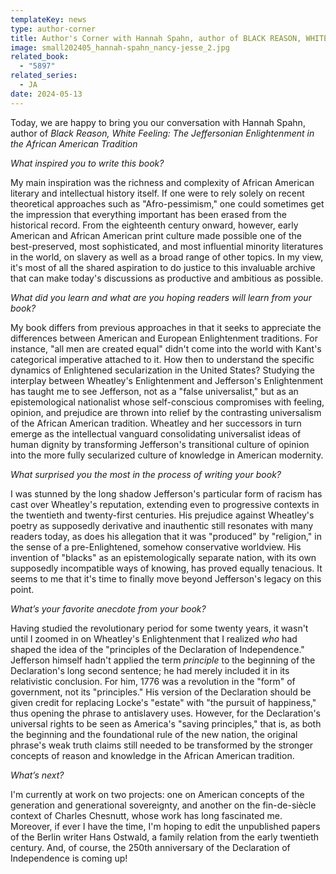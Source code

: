 ```yaml
---
templateKey: news
type: author-corner
title: Author's Corner with Hannah Spahn, author of BLACK REASON, WHITE FEELING
image: small202405_hannah-spahn_nancy-jesse_2.jpg
related_book:
  - "5897"
related_series:
  - JA
date: 2024-05-13
---
```

Today, we are happy to bring you our conversation with Hannah Spahn, author of *Black Reason, White Feeling: The Jeffersonian Enlightenment in the African American Tradition*

*What inspired you to write this book?* 

My main inspiration was the richness and complexity of African American literary and intellectual history itself. If one were to rely solely on recent theoretical approaches such as "Afro-pessimism," one could sometimes get the impression that everything important has been erased from the historical record. From the eighteenth century onward, however, early American and African American print culture made possible one of the best-preserved, most sophisticated, and most influential minority literatures in the world, on slavery as well as a broad range of other topics. In my view, it's most of all the shared aspiration to do justice to this invaluable archive that can make today's discussions as productive and ambitious as possible. 

*What did you learn and what are you hoping readers will learn from your book?* 

My book differs from previous approaches in that it seeks to appreciate the differences between American and European Enlightenment traditions. For instance, "all men are created equal" didn't come into the world with Kant's categorical imperative attached to it. How then to understand the specific dynamics of Enlightened secularization in the United States? Studying the interplay between Wheatley's Enlightenment and Jefferson's Enlightenment has taught me to see Jefferson, not as a "false universalist," but as an epistemological nationalist whose self-conscious compromises with feeling, opinion, and prejudice are thrown into relief by the contrasting universalism of the African American tradition. Wheatley and her successors in turn emerge as the intellectual vanguard consolidating universalist ideas of human dignity by transforming Jefferson's transitional culture of opinion into the more fully secularized culture of knowledge in American modernity.

*What surprised you the most in the process of writing your book?* 

I was stunned by the long shadow Jefferson's particular form of racism has cast over Wheatley's reputation, extending even to progressive contexts in the twentieth and twenty-first centuries. His prejudice against Wheatley's poetry as supposedly derivative and inauthentic still resonates with many readers today, as does his allegation that it was "produced" by "religion," in the sense of a pre-Enlightened, somehow conservative worldview. His invention of "blacks" as an epistemologically separate nation, with its own supposedly incompatible ways of knowing, has proved equally tenacious. It seems to me that it's time to finally move beyond Jefferson's legacy on this point.

*What’s your favorite anecdote from your book?*

Having studied the revolutionary period for some twenty years, it wasn't until I zoomed in on Wheatley's Enlightenment that I realized *who* had shaped the idea of the "principles of the Declaration of Independence." Jefferson himself hadn't applied the term *principle* to the beginning of the Declaration's long second sentence; he had merely included it in its relativistic conclusion. For him, 1776 was a revolution in the "form" of government, not its "principles." His version of the Declaration should be given credit for replacing Locke's "estate" with "the pursuit of happiness," thus opening the phrase to antislavery uses. However, for the Declaration's universal rights to be seen as America's "saving principles," that is, as both the beginning and the foundational rule of the new nation, the original phrase's weak truth claims still needed to be transformed by the stronger concepts of reason and knowledge in the African American tradition.

*What’s next?* 

I'm currently at work on two projects: one on American concepts of the generation and generational sovereignty, and another on the fin-de-siècle context of Charles Chesnutt, whose work has long fascinated me. Moreover, if ever I have the time, I'm hoping to edit the unpublished papers of the Berlin writer Hans Ostwald, a family relation from the early twentieth century. And, of course, the 250th anniversary of the Declaration of Independence is coming up!